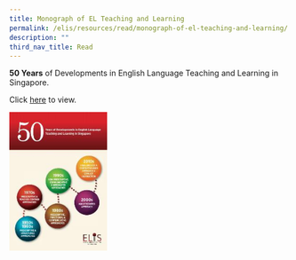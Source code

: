 ```yaml
---
title: Monograph of EL Teaching and Learning
permalink: /elis/resources/read/monograph-of-el-teaching-and-learning/
description: ""
third_nav_title: Read
---
```

**50 Years**&nbsp;of Developments in English Language Teaching and Learning in Singapore.


Click&nbsp;[here](https://academyofsingaporeteachers.moe.edu.sg/elis_monograph/ELISMonograph/mobile/index.html#p=1)&nbsp;to view.

<a href="https://academyofsingaporeteachers.moe.edu.sg/elis_monograph/ELISMonograph/mobile/index.html#p=1"><img style="width:35%" src="/images/Monograph%20of%20EL%20Teaching%20and%20Learning.jpg"></a>